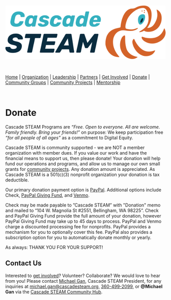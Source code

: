 <style>
  .header {
	display: none;
  }
  .footer {
	display: none;
  }
</style>

[![Cascade STEAM Logo](/assets/images/Cascade_STEAM_horizontal_logo_primary_1.png)](https://cascadesteam.org)

<br>

[Home](/) | [Organization](/organization) | [Leadership](/leadership) | [Partners](/partners) | [Get Involved](/get-involved) | [Donate](/donate) | [Community Groups](/community-groups) | [Community Projects](/community-projects) | [Mentorship](/mentorship)

<br>

# Donate

Cascade STEAM Programs are *“Free. Open to everyone. All are welcome. Family friendly. Bring your friends\!”* on purpose: We keep participation free *“for all people of all ages”* as a commitment to Digital Equity.

Cascade STEAM is community supported - we are NOT a member organization with member dues. If you value our work and have the financial means to support us, then please donate\! Your donation will help fund our operations and programs, and allow us to manage our own small grants for [community projects](/community-projects). Any donation amount is appreciated. As Cascade STEAM is a 501(c)(3) nonprofit organization your donation is tax deductible.

Our primary donation payment option is [PayPal](https://www.paypal.com/donate/?hosted_button_id=CLBXLN2E2ZU7C). Additional options include Check, [PayPal Giving Fund](https://www.paypal.com/fundraiser/charity/5056769), and [Venmo](https://account.venmo.com/charity/donate?charity=3993349652481532884). 

Check may be made payable to ”Cascade STEAM” with "Donation" memo and mailed to “104 W. Magnolia St \#2551, Bellingham, WA 98225”. Check and PayPal Giving Fund provide the full amount of your donation, however PayPal Giving Fund may take up to 45 days to process. PayPal and Venmo charge a discounted processing fee for nonprofits. PayPal provides a mechanism for you to optionally cover this fee. PayPal also provides a subscription option for you to automatically donate monthly or yearly.

As always: THANK YOU FOR YOUR SUPPORT\!

## Contact Us

Interested to [get involved](/get-involved)? Volunteer? Collaborate? We would love to hear from you! Please contact [Michael Gan](https://www.linkedin.com/in/michaelbgan), Cascade STEAM President, for any inquiries at [michael.gan@cascadesteam.org](mailto:michael.gan@cascadesteam.org), [360-499-2099](tel:3604992099), or **@Michael Gan** via the [Cascade STEAM Community Hub](http://hub.cascadesteam.org).
